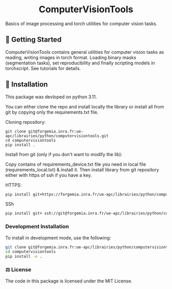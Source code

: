 <!--
<p align="center">
  <img src="https://github.com///raw/main/docs/source/logo.png" height="150">
</p>
-->

<h1 align="center">
  ComputerVisionTools
</h1>


Basics of image processing and torch utilities for computer vision tasks.

## 💪 Getting Started

ComputerVisionTools contains general utilities for computer vision tasks as reading, writing images in torch format. Loading binary masks (segmentation tasks), set reproducibility and finally scripting models in torchscript. See tutorials for details.

## 🚀 Installation

This package was devloped on python 3.11.

You can either clone the repo and install locally the library or install all from git by copying only the requirements.txt file.

Cloning repository:

```shell
git clone git@forgemia.inra.fr:ue-apc/librairies/python/computervisiontools.git
cd computervisiontools
pip install .
```

Install from git (only if you don't want to modify the lib):

Copy contains of requirements_device.txt file you need in local file (requirements_local.txt) & install it. Then install library from git repository either with https of ssh if you have a key.

HTTPS:
```bash
pip install git+https://forgemia.inra.fr/ue-apc/librairies/python/computervisiontools.git
```
SSh
```bash
pip install git+ ssh://git@forgemia.inra.fr/ue-apc/librairies/python/computervisiontools.git
```

### Development Installation

To install in development mode, use the following:

```bash
git clone git@forgemia.inra.fr:ue-apc/librairies/python/computervisiontools.git
cd computervisiontools
pip install -e .
```

### ⚖️ License

The code in this package is licensed under the MIT License.

<!--
### 📖 Citation

Citation goes here!
-->
